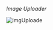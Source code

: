 *Image Uploader*

![imgUploade](https://github.com/anuragk27/image_uploader/assets/95006508/36d73624-fca2-4de7-be16-5e1f7bc0a8ef)
